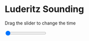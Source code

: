 <h1>Luderitz Sounding</h1>
<p>Drag the slider to change the time</p>

<div class="slidecontainer">
<input oninput='setImage(this)' class="slider" type="range" min="0" max="5" value="0" step="1" />
<img id='img'/>
</div>

<script>
var img = document.getElementById('img');
var img_array = ['/assets/images/skwt/skd_luderitz_wrfout_d01_2020-04-26_12:00:00.png',
'/assets/images/skwt/skd_luderitz_wrfout_d01_2020-04-26_18:00:00.png',
'/assets/images/skwt/skd_luderitz_wrfout_d01_2020-04-27_00:00:00.png',
'/assets/images/skwt/skd_luderitz_wrfout_d01_2020-04-27_06:00:00.png',
'/assets/images/skwt/skd_luderitz_wrfout_d01_2020-04-27_12:00:00.png',];
function setImage(obj)
{
        var value = obj.value;
        img.src = img_array[value];

}
</script>
